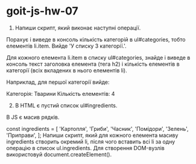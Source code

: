 # goit-js-hw-07

1. Напиши скрипт, який виконає наступні операції.

Порахує і виведе в консоль кількість категорій в ul#categories, тобто елементів li.item. Вийде 'У списку 3 категорії.'.

Для кожного елемента li.item в списку ul#categories, знайде і виведе в консоль текст заголовка елемента (тега h2) і кількість елементів в категорії (всіх вкладених в нього елементів li).

Наприклад, для першої категорії вийде:

Категорія: Тварини
Кількість елементів: 4

2. В HTML є пустий список ul#ingredients.

<ul id="ingredients"></ul>
В JS є масив рядків.

const ingredients = [
'Картопля',
'Гриби',
'Часник',
'Помідори',
'Зелень',
'Приправи',
];
Напиши скрипт, який для кожного елемента масиву ingredients створить окремий li, після чого вставить всі li за одну операцію в список ul.ingredients. Для створення DOM-вузлів використовуй document.createElement().
